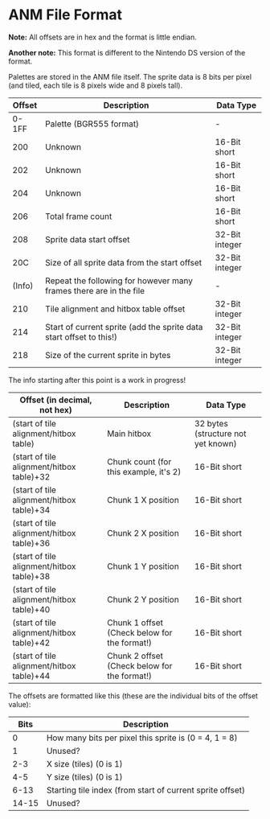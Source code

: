 # ANM File Format

**Note:** All offsets are in hex and the format is little endian.

**Another note:** This format is different to the Nintendo DS version of the format. 

Palettes are stored in the ANM file itself. The sprite data is 8 bits per pixel (and tiled, each tile is 8 pixels wide and 8 pixels tall).

| Offset | Description | Data Type |
|--------|-----------------------------------------------------------------------|------------------|
| 0-1FF  | Palette (BGR555 format) | - |
| 200    | Unknown | 16-Bit short |
| 202    | Unknown | 16-Bit short |
| 204    | Unknown | 16-Bit short |
| 206    | Total frame count | 16-Bit short |
| 208    | Sprite data start offset | 32-Bit integer |
| 20C    | Size of all sprite data from the start offset | 32-Bit integer |
| (Info) | Repeat the following for however many frames there are in the file | - |
| 210    | Tile alignment and hitbox table offset | 32-Bit integer |
| 214    | Start of current sprite (add the sprite data start offset to this!)| 32-Bit integer |
| 218    | Size of the current sprite in bytes | 32-Bit integer |


The info starting after this point is a work in progress!

| Offset (in decimal, not hex) | Description | Data Type |
|--------|-----------------------------------------------------------------------|------------------|
| (start of tile alignment/hitbox table)  | Main hitbox | 32 bytes (structure not yet known) |
| (start of tile alignment/hitbox table)+32  | Chunk count (for this example, it's 2) | 16-Bit short |
| (start of tile alignment/hitbox table)+34  | Chunk 1 X position | 16-Bit short |
| (start of tile alignment/hitbox table)+36  | Chunk 2 X position | 16-Bit short |
| (start of tile alignment/hitbox table)+38  | Chunk 1 Y position | 16-Bit short |
| (start of tile alignment/hitbox table)+40  | Chunk 2 Y position | 16-Bit short |
| (start of tile alignment/hitbox table)+42  | Chunk 1 offset (Check below for the format!) | 16-Bit short |
| (start of tile alignment/hitbox table)+44  | Chunk 2 offset (Check below for the format!) | 16-Bit short |

The offsets are formatted like this (these are the individual bits of the offset value):

| Bits | Description |
|--------|-----------------------------------------------------------------------|
| 0 | How many bits per pixel this sprite is (0 = 4, 1 = 8) | 
| 1 | Unused? |
| 2-3 | X size (tiles) (0 is 1) |
| 4-5 | Y size (tiles) (0 is 1) |
| 6-13 | Starting tile index (from start of current sprite offset) | 
| 14-15 | Unused? |

